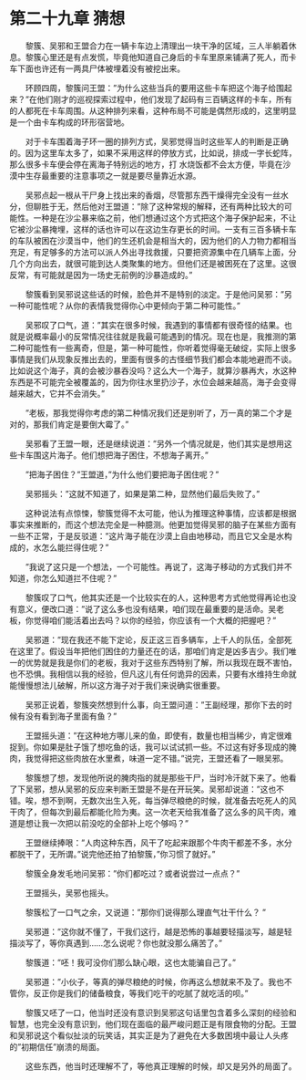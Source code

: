 # 第二十九章 猜想


　　黎簇、吴邪和王盟合力在一辆卡车边上清理出一块干净的区域，三人半躺着休息。黎簇心里还是有点发慌，毕竟他知道自己身后的卡车里原来铺满了死人，而卡车下面也许还有一两具尸体被埋着没有被挖出来。

　　环顾四周，黎簇问王盟：”为什么这些当兵的要用这些卡车把这个海子给围起来？”在他们刚才的巡视探索过程中，他们发现了起码有三百辆这样的卡车，所有的人都死在卡车周围。从这种排列来看，这种布局不可能是偶然形成的，这里明显是一个由卡车构成的环形宿营地。

　　对于卡车围着海子环一圈的排列方式，吴邪觉得当时这些军人的判断是正确的。因为这里车太多了，如果不采用这样的停放方式，比如说，排成一字长蛇阵，那么很多卡车便会停在离海子特别远的地方，打 水烧饭都不会太方便，毕竟在沙漠中生存最重要的注意事项之一就是要尽量靠近水源。

　　吴邪点起一根从干尸身上找出来的香烟，尽管那东西干燥得完全没有一丝水分，但聊胜于无，然后他对王盟道：”除了这种常规的解释，还有两种比较大的可能性。一种是在沙尘暴来临之前，他们想通过这个方式把这个海子保护起来，不让它被沙尘暴掩埋，这样的话也许可以在这边生存更长的时间。一支有三百多辆卡车的车队被困在沙漠当中，他们的生还机会是相当大的，因为他们的人力物力都相当充足，有足够多的方法可以派人外出寻找救援，只要把资源集中在几辆车上面，分几个方向出去，就很可能到达人类聚集的地方。但他们还是被困死在了这里。这很反常，有可能就是因为一场史无前例的沙暴造成的。”

　　黎簇看到吴邪说这些话的时候，脸色并不是特别的淡定。于是他问吴邪：”另一种可能性呢？从你的表情我觉得你心中更倾向于第二种可能性。”

　　吴邪叹了口气，道：”其实在很多时候，我遇到的事情都有很奇怪的结果。也就是说概率最小的反常情况往往就是我最可能遇到的情况。现在也是，我推测的第二种可能性有一些离奇，但是，第一种可能性，你听着觉得毫无破绽，实际上很多事情是我们从现象反推出去的，里面有很多的古怪细节我们都会本能地避而不谈。比如说这个海子，真的会被沙暴吞没吗？这么大一个海子，就算沙暴再大，水这种东西是不可能完全被覆盖的，因为你往水里扔沙子，水位会越来越高，海子会变得越来越大，它并不会消失。”

　　”老板，那我觉得你考虑的第二种情况我们还是别听了，万一真的第二个才是对的，那我们肯定是要倒大霉了。”

　　吴邪看了王盟一眼，还是继续说道：”另外一个情况就是，他们其实是想用这些卡车围这片海子。他们想把海子困住，不想海子离开。”

　　”把海子困住？”王盟道，”为什么他们要把海子困住呢？”

　　吴邪摇头：”这就不知道了，如果是第二种，显然他们最后失败了。”

　　这种说法有点惊悚，黎簇觉得不太可能，他认为推理这种事情，应该都是根据事实来推断的，而这个想法完全是一种臆测。他更加觉得吴邪的脑子在某些方面有一些不正常，于是反驳道：”这片海子能在沙漠上自由地移动，而且它又全是水构成的，水怎么能拦得住呢？”

　　”我说了这只是一个想法，一个可能性。再说了，这海子移动的方式我们并不知道，你怎么知道拦不住呢？”

　　黎簇叹了口气，他其实还是一个比较实在的人，这种思考方式他觉得再论也没有意义，便改口道：”说了这么多也没有结果，咱们现在最重要的是活命。吴老板，你觉得咱们能活着出去吗？以你的经验，你应该有一个大概的把握吧？”

　　吴邪道：”现在我还不能下定论，反正这三百多辆车，上千人的队伍，全部死在这里了。假设当年把他们困住的力量还在的话，那咱们肯定是凶多吉少。我们唯一的优势就是我是你们的老板，我对于这些东西特别了解，所以我现在既不害怕，也不恐惧。我相信以我的经验，但凡这儿有任何诡异的因素，只要有水维持生命就能慢慢想法儿破解，所以这方海子对于我们来说确实很重要。

　　吴邪正说着，黎簇突然想到什么事，向王盟问道：”王副经理，那你下去的时候有没有看到海子里面有鱼？”

　　王盟摇头道：”在这种地方哪儿来的鱼，即使有，数量也相当稀少，肯定很难捉到。你如果是肚子饿了想吃鱼的话，我可以试试抓一些。不过这有好多现成的腌肉，我觉得把这些肉放在水里煮，味道一定不错。”说完，王盟还看了一眼吴邪。

　　黎簇想了想，发现他所说的腌肉指的就是那些干尸，当时冷汗就下来了。他看了下吴邪，想从吴邪的反应来判断王盟是不是在开玩笑。吴邪却说道：”这也不错。唉，想不到啊，无数次出生入死，每当弹尽粮绝的时候，就准备去吃死人的风干肉了，但每次到最后都能化险为夷。这一次老天给我准备了这么多的风干肉，难道是想让我一次把以前没吃的全部补上吃个够吗？”

　　王盟继续捧哏：”人肉这种东西，风干了吃起来跟那个牛肉干都差不多，水分都脱干了，无所谓。”说完他还拍了拍黎簇，”你习惯了就好。”

　　黎簇全身发毛地问吴邪：”你们都吃过？或者说尝过一点点？”

　　王盟摇头，吴邪也摇头。

　　黎簇松了一口气之余，又说道：”那你们说得那么理直气壮干什么？ ”

　　吴邪道：”这你就不懂了，干我们这行，越是恐怖的事越要轻描淡写，越是轻描淡写了，等你真遇到……怎么说呢？你也就没那么痛苦了。”

　　黎簇道：”呸！我可没你们那么缺心眼，这也太能骗自己了。”

　　吴邪道：”小伙子，等真的弹尽粮绝的时候，你再这么想就来不及了。我也不管你，反正你是我们的储备粮食，等我们吃干的吃腻了就吃活的呗。”

　　黎簇又呸了一口，他当时还没有意识到吴邪这句话里包含着多么深刻的经验和智慧，也完全没有意识到，他们现在面临的最严峻问题正是有限食物的分配。王盟和吴邪说这个看似扯淡的玩笑话，其实正是为了避免在大多数困境中最让人头疼的”初期信任”崩溃的局面。

　　这些东西，他当时还理解不了，等他真正理解的时候，却又是另外的局面了。

